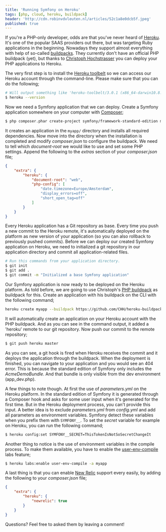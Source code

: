 ```yaml
---
title: 'Running Symfony on Heroku'
tags: [php, cloud, heroku, buildpack]
header: 'http://cdn.robinvdvleuten.nl/articles/52c1a8e0dcb5f.jpeg'
published: true
---
```


If you're a PHP-only developer, odds are that you've never heard of [Heroku](http://heroku.com). It's one of the popular SAAS providers out there, but was targeting Ruby applications in the beginning. Nowadays they support almost everything with help of so-called [buildpacks](https://devcenter.heroku.com/articles/buildpacks). They currently don't have an official PHP buildpack (yet), but thanks to [Christoph Hochstrasser](http://christophh.net) you can deploy your PHP applications to Heroku.
<!-- more -->

The very first step is to install the [Heroku toolbelt](https://toolbelt.heroku.com/) so we can access our Heroku account through the command-line. Please make sure that you can do the following;

```bash
# Will output something like 'heroku-toolbelt/3.0.1 (x86_64-darwin10.8.0) ruby/1.9.3'
$ heroku --version
```

Now we need a Symfony application that we can deploy. Create a Symfony application somewhere on your computer with [Composer](http://getcomposer.org);

```bash
$ php composer.phar create-project symfony/framework-standard-edition myapp/ 2.3.6
```

It creates an application in the `myapp/` directory and installs all required dependencies. Now move into the directory when the installation is completed and modify _composer.json_ to configure the buildpack. We need to tell which _document-root_ we would like to use and set some PHP settings. Append the following to the _extras_ section of your _composer.json_ file;

```json
{
    "extra": {
        "heroku": {
            "document-root": "web",
            "php-config": [
                "date.timezone=Europe/Amsterdam",
                "display_errors=off",
                "short_open_tag=off"
            ]
        }
    }
}
```

Every Heroku application has a Git repository as base. Every time you push a new commit to the Heroku remote, it's automatically deployed on the platform as new version of your application (so you can also rollback to previously pushed commits). Before we can deploy our created Symfony application on Heroku, we need to initialized a git repository in our application directory and commit all application-related files.

```bash
# Run this commands from your application directory.
$ git init
$ git add .
$ git commit -m "Initialized a base Symfony application"
```

Our Symfony application is now ready to be deployed on the Heroku platform. As told before, we are going to use Christoph's [PHP buildpack](https://github.com/CHH/heroku-buildpack-php) as buildpack for this. Create an application with his buildpack on the CLI with the following command;

```bash
heroku create myapp --buildpack https://github.com/CHH/heroku-buildpack-php
```

It will automatically create an application on your Heroku account with the PHP buildpack. And as you can see in the command output, it added a 'heroku' remote to our git repository. Now push our commit to the remote repository;

```bash
$ git push heroku master
```

As you can see, a git hook is fired when Heroku receives the commit and it deploys the application through the buildpack. When the deployment is finished, you can navigate to your application and you would see an 404 error. This is because the standard edition of Symfony only includes the _AcmeDemoBundle_. And that bundle is only visible from the dev environment (app_dev.php).

A few things to note though. At first the use of _parameters.yml_ on the Heroku platform. In the standard edition of Symfony it is generated through a Composer hook and asks for some user input when it's generated for the first time. But in the Heroku deployment process, you can't provide this input. A better idea is to exclude _parameters.yml_ from _config.yml_ and add all parameters as environment variables. Symfony detect these variables when you prefix them with `SYMFONY__`. To set the _secret_ variable for example on Heroku, you can run the following command;

```bash
$ heroku config:set SYMFONY__SECRET=ThisTokenIsNotSoSecretChangeIt
```

Another thing to notice is the use of environment variables in the compile process. To make them available, you have to enable the [user-env-compile](https://devcenter.heroku.com/articles/labs-user-env-compile) labs feature;

```bash
$ heroku labs:enable user-env-compile -a myapp
```

A last thing is that you can enable [New Relic](https://newrelic.com) support every easily, by adding the following to your _composer.json_ file;

```json
{
    "extra": {
        "heroku": {
            "newrelic": true
        }
    }
}
```

Questions? Feel free to asked them by leaving a comment!